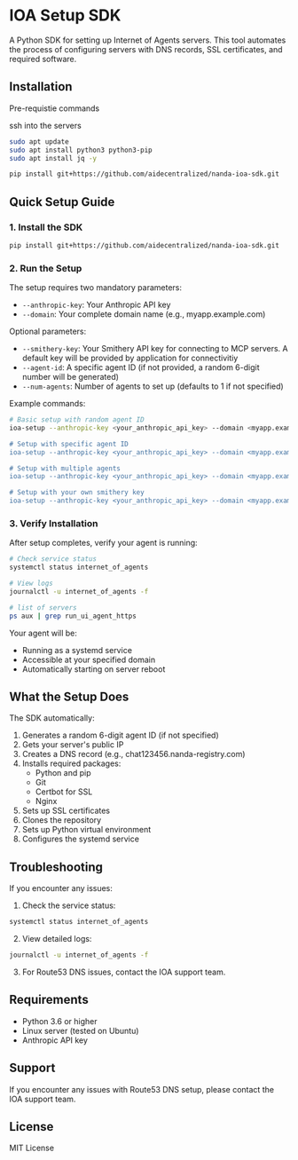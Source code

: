 # IOA Setup SDK

A Python SDK for setting up Internet of Agents servers. This tool automates the process of configuring servers with DNS records, SSL certificates, and required software.

## Installation

Pre-requistie commands 

ssh into the servers

```bash
sudo apt update 
sudo apt install python3 python3-pip
sudo apt install jq -y

```


```bash
pip install git+https://github.com/aidecentralized/nanda-ioa-sdk.git
```

## Quick Setup Guide

### 1. Install the SDK
```bash
pip install git+https://github.com/aidecentralized/nanda-ioa-sdk.git
```

### 2. Run the Setup
The setup requires two mandatory parameters:
- `--anthropic-key`: Your Anthropic API key
- `--domain`: Your complete domain name (e.g., myapp.example.com)

Optional parameters:
- `--smithery-key`: Your Smithery API key for connecting to MCP servers. A default key will be provided by application for connectivitiy
- `--agent-id`: A specific agent ID (if not provided, a random 6-digit number will be generated)
- `--num-agents`: Number of agents to set up (defaults to 1 if not specified)

Example commands:
```bash
# Basic setup with random agent ID
ioa-setup --anthropic-key <your_anthropic_api_key> --domain <myapp.example.com> "

# Setup with specific agent ID
ioa-setup --anthropic-key <your_anthropic_api_key> --domain <myapp.example.com> --agent-id 123456

# Setup with multiple agents
ioa-setup --anthropic-key <your_anthropic_api_key> --domain <myapp.example.com> --num-agents 3

# Setup with your own smithery key
ioa-setup --anthropic-key <your_anthropic_api_key> --domain <myapp.example.com> --smithery-key <your_smithery_api_key>
```

### 3. Verify Installation
After setup completes, verify your agent is running:

```bash
# Check service status
systemctl status internet_of_agents

# View logs
journalctl -u internet_of_agents -f

# list of servers 
ps aux | grep run_ui_agent_https
```

Your agent will be:
- Running as a systemd service
- Accessible at your specified domain
- Automatically starting on server reboot

## What the Setup Does

The SDK automatically:
1. Generates a random 6-digit agent ID (if not specified)
2. Gets your server's public IP
3. Creates a DNS record (e.g., chat123456.nanda-registry.com)
4. Installs required packages:
   - Python and pip
   - Git
   - Certbot for SSL
   - Nginx
5. Sets up SSL certificates
6. Clones the repository
7. Sets up Python virtual environment
8. Configures the systemd service

## Troubleshooting

If you encounter any issues:

1. Check the service status:
```bash
systemctl status internet_of_agents
```

2. View detailed logs:
```bash
journalctl -u internet_of_agents -f
```

3. For Route53 DNS issues, contact the IOA support team.

## Requirements

- Python 3.6 or higher
- Linux server (tested on Ubuntu)
- Anthropic API key

## Support

If you encounter any issues with Route53 DNS setup, please contact the IOA support team.

## License

MIT License 